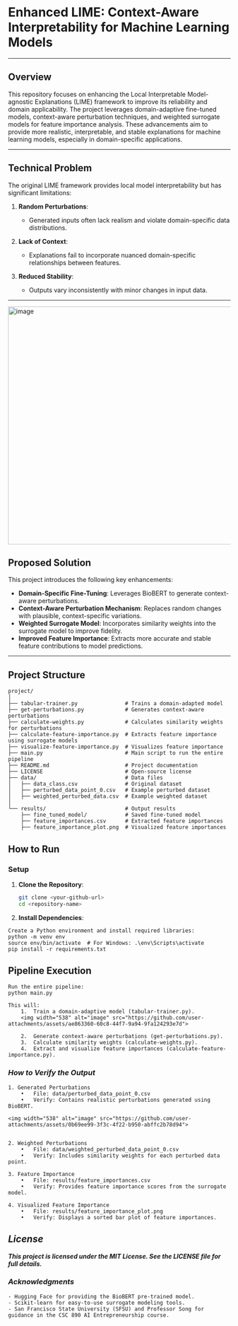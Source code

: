 # **Enhanced LIME: Context-Aware Interpretability for Machine Learning Models**

---

## **Overview**

This repository focuses on enhancing the Local Interpretable Model-agnostic Explanations (LIME) framework to improve its reliability and domain applicability. The project leverages domain-adaptive fine-tuned models, context-aware perturbation techniques, and weighted surrogate models for feature importance analysis. These advancements aim to provide more realistic, interpretable, and stable explanations for machine learning models, especially in domain-specific applications.

---

## **Technical Problem**

The original LIME framework provides local model interpretability but has significant limitations:

1. **Random Perturbations**:
   - Generated inputs often lack realism and violate domain-specific data distributions.

2. **Lack of Context**:
   - Explanations fail to incorporate nuanced domain-specific relationships between features.

3. **Reduced Stability**:
   - Outputs vary inconsistently with minor changes in input data.

---

<img width="538" alt="image" src="https://github.com/user-attachments/assets/9e1b5785-26cb-481c-ba5e-babeddc870a0">


## **Proposed Solution**

This project introduces the following key enhancements:

- **Domain-Specific Fine-Tuning**: Leverages BioBERT to generate context-aware perturbations.
- **Context-Aware Perturbation Mechanism**: Replaces random changes with plausible, context-specific variations.
- **Weighted Surrogate Model**: Incorporates similarity weights into the surrogate model to improve fidelity.
- **Improved Feature Importance**: Extracts more accurate and stable feature contributions to model predictions.

---

## **Project Structure**

```plaintext
project/
│
├── tabular-trainer.py               # Trains a domain-adapted model
├── get-perturbations.py             # Generates context-aware perturbations
├── calculate-weights.py             # Calculates similarity weights for perturbations
├── calculate-feature-importance.py  # Extracts feature importance using surrogate models
├── visualize-feature-importance.py  # Visualizes feature importance
├── main.py                          # Main script to run the entire pipeline
├── README.md                        # Project documentation
├── LICENSE                          # Open-source license
├── data/                            # Data files
│   ├── data_class.csv               # Original dataset
│   ├── perturbed_data_point_0.csv   # Example perturbed dataset
│   ├── weighted_perturbed_data.csv  # Example weighted dataset
│
└── results/                         # Output results
    ├── fine_tuned_model/            # Saved fine-tuned model
    ├── feature_importances.csv      # Extracted feature importances
    ├── feature_importance_plot.png  # Visualized feature importances

```

## **How to Run**

### **Setup**

1. **Clone the Repository**:
   ```bash
   git clone <your-github-url>
   cd <repository-name>

2. **Install Dependencies**:
```
Create a Python environment and install required libraries:
python -m venv env
source env/bin/activate  # For Windows: .\env\Scripts\activate
pip install -r requirements.txt
```


## **Pipeline Execution**
```
Run the entire pipeline:
python main.py

This will:
	1.	Train a domain-adaptive model (tabular-trainer.py).
	<img width="538" alt="image" src="https://github.com/user-attachments/assets/ae863360-60c8-44f7-9a94-9fa124293e7d">

	2.	Generate context-aware perturbations (get-perturbations.py).
	3.	Calculate similarity weights (calculate-weights.py).
	4.	Extract and visualize feature importances (calculate-feature-importance.py).
```

 ### ***How to Verify the Output***
```
1. Generated Perturbations
	•	File: data/perturbed_data_point_0.csv
	•	Verify: Contains realistic perturbations generated using BioBERT.

<img width="538" alt="image" src="https://github.com/user-attachments/assets/0b69ee99-3f3c-4f22-b950-abffc2b78d94">


2. Weighted Perturbations
	•	File: data/weighted_perturbed_data_point_0.csv
	•	Verify: Includes similarity weights for each perturbed data point.

3. Feature Importance
	•	File: results/feature_importances.csv
	•	Verify: Provides feature importance scores from the surrogate model.

4. Visualized Feature Importance
	•	File: results/feature_importance_plot.png
	•	Verify: Displays a sorted bar plot of feature importances.

```

## ***License***

***This project is licensed under the MIT License. See the LICENSE file for full details.***


### ***Acknowledgments***
	- Hugging Face for providing the BioBERT pre-trained model.
	- Scikit-learn for easy-to-use surrogate modeling tools.
	- San Francisco State University (SFSU) and Professor Song for guidance in the CSC 890 AI Entrepreneurship course.
 

